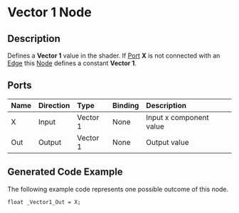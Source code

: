 # Vector 1 Node

## Description

Defines a **Vector 1** value in the shader. If [Port](Port.md) **X** is not connected with an [Edge](Edge.md) this [Node](Node.md) defines a constant **Vector 1**.

## Ports

| Name        | Direction           | Type  | Binding | Description |
|:------------ |:-------------|:-----|:---|:---|
| X      | Input | Vector 1 | None | Input x component value |
| Out | Output      |    Vector 1 | None | Output value |

## Generated Code Example

The following example code represents one possible outcome of this node.

```
float _Vector1_Out = X;
```